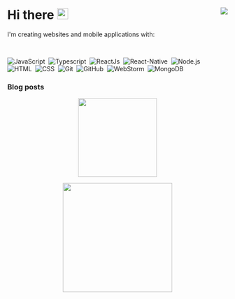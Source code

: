 # Hi there <img width="25px" src="https://media.giphy.com/media/hvRJCLFzcasrR4ia7z/giphy.gif" /> <img align="right" src="http://estruyf-github.azurewebsites.net/api/VisitorHit?user=azzlkn&countColorcountColor&countColor=#"/>

<p>I'm creating websites and mobile applications with:</p>

<br/>

![JavaScript](https://img.shields.io/badge/-JavaScript-05122A?style=flat&logo=javascript)&nbsp;
![Typescript](https://img.shields.io/badge/-Typescript-05122A?style=flat&logo=typescript)&nbsp;
![ReactJs](https://img.shields.io/badge/-React-05122A?style=flat&logo=react)&nbsp;
![React-Native](https://img.shields.io/badge/-React%20Navite-05122A?style=flat&logo=react)&nbsp;
![Node.js](https://img.shields.io/badge/-Node.js-05122A?style=flat&logo=node.js)&nbsp;
![HTML](https://img.shields.io/badge/-HTML-05122A?style=flat&logo=HTML5)&nbsp;
![CSS](https://img.shields.io/badge/-CSS-05122A?style=flat&logo=CSS3&logoColor=1572B6)&nbsp;
![Git](https://img.shields.io/badge/-Git-05122A?style=flat&logo=git)&nbsp;
![GitHub](https://img.shields.io/badge/-GitHub-05122A?style=flat&logo=github)&nbsp;
![WebStorm](https://img.shields.io/badge/-WebStorm-05122A?style=flat&logo=webstorm&logoColor=007ACC)&nbsp;
![MongoDB](https://img.shields.io/badge/-MongoDB-05122A?style=flat&logo=mongodb)&nbsp;

### Blog posts

<!-- BLOG-POST-LIST:START -->
<!-- BLOG-POST-LIST:END -->

<p align="center">
  <img height="180em" src="https://github-readme-stats-eight-theta.vercel.app/api?username=azzlkn&show_icons=true&theme=algolia&include_all_commits=true&count_private=true"/>
  </p>
  
<p align="center">
  <img height="250em" src="https://github-readme-stats.vercel.app/api/top-langs/?username=azzlkn&theme=algolia"/>
  </p>

